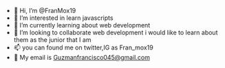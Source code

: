 - 👋 Hi, I’m @FranMox19 
- 👀 I’m interested in learn javascripts
- 🌱 I’m currently learning about web development
- 💞️ I’m looking to collaborate web development i would like to learn about them as the junior that I am
- 📫 you can found me on twitter,IG as Fran_mox19
- 📩 My email is Guzmanfrancisco045@gmail.com

<!---
FranMox19/FranMox19 is a ✨ special ✨ repository because its `README.md` (this file) appears on your GitHub profile.
You can click the Preview link to take a look at your changes.
--->
